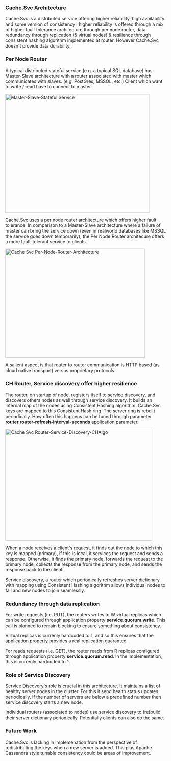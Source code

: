 ### Cache.Svc Architecture ###

Cache.Svc is a distributed service offering higher reliability, high availability and some version of consistency : higher reliability is offered through a mix of higher fault tolerance architecture through per node router, data redundancy through replication (& virtual nodes) & resilience through consistent hashing algorithm implemented at router. However Cache.Svc doesn't provide data durability.

### Per Node Router ###

A typical distributed stateful service (e.g. a typical SQL database) has Master-Slave architecture with a router associated with master which communicates with slaves. (e.g. PostGres, MSSQL, etc.) Client which want to write / read have to connect to master.

<img width="451" height="372" alt="Master-Slave-Stateful Service" src="https://github.com/user-attachments/assets/1b312296-8dcd-433b-b832-5f52be479103" />

Cache.Svc uses a per node router architecture which offers higher fault tolerance. In comparison to a Master-Slave architecture where a failure of master can bring the service down (even in realworld databases like MSSQL the service goes down temporarily), the Per Node Router architecure offers a more fault-tolerant service to clients. 

<img width="437" height="341" alt="Cache Svc Per-Node-Router-Architecture" src="https://github.com/user-attachments/assets/5e7a6e8b-1b8b-4755-98d8-6a76fcca3343" align="center" />

A salient aspect is that router to router communication is HTTP based (as cloud native transport) versus proprietary protocols. 

### CH Router, Service discovery offer higher resilience  ###

The router, on startup of node, registers itself to service discovery, and discovers others nodes as well through service discovery. It builds an internal map of the nodes using Consistent Hashing algorithm. Cache.Svc keys are mapped to this Consistent Hash ring. The server ring is rebuilt periodically. How often this happens can be tuned through parameter __router.router-refresh-interval-seconds__ application parameter.

<img width="460" height="350" alt="Cache Svc Router-Service-Discovery-CHAlgo" src="https://github.com/user-attachments/assets/d4c59f94-e7e2-48d9-bb7d-f2cd53a520fb" />


When a node receives a client's request, it finds out the node to which this key is mapped (primary), if this is local, it services the request and sends a response. Otherwise, it finds the primary node, forwards the request to the primary node, collects the response from the primary node, and sends the response back to the client.

Service discovery, a router which periodically refreshes server dictionary with mapping using Consistent Hashing algorithm allows individual nodes to fail and new nodes to join seamlessly.

### Redundancy through data replication ###

For write requests (i.e. PUT), the routers writes to W virtual replicas which can be configured through application property __service.quorum.write__. This call is planned to remain blocking to ensure something about consistency.

Virtual replicas is currenly hardcoded to 1, and so this ensures that the application property provides a real replication guarantee.

For reads requests (i.e. GET), the router reads from R  replicas configured through application property __service.quorum.read__. In the implementation, this is currenly hardcoded to 1.

### Role of Service Discovery ###
Service Discovery's role is crucial in this architecture. It maintains a list of healthy server nodes in the cluster. For this it send health status updates periodically. If the number of servers are below a predefined number then service discovery starts a new node.

Individual routers (associated to nodes) use service discovery to (re)build their server dictionary periodically. Potentially clients can also do the same.


### Future Work ###
Cache.Svc is lacking in implemenation from the perspective of redistributing the keys when a new server is added. This plus Apache Cassandra style tunable consistency could be areas of improvement.



